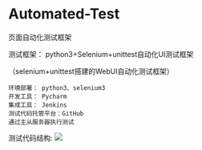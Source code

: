 # Automated-Test
页面自动化测试框架

测试框架：
python3+Selenium+unittest自动化UI测试框架

（selenium+unittest搭建的WebUI自动化测试框架）

    环境部署： python3、selenium3 
    开发工具： Pycharm
    集成工具： Jenkins
    测试代码托管平台：GitHub
    通过主从服务器执行测试
    
测试代码结构:
![](https://raw.githubusercontent.com/linyuli861/Automated-Test/master/z-README-image/structure.png)

 
 







